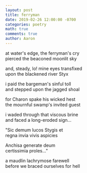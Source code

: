 ```yaml
---
layout: post
title: ferryman
date: 2019-02-26 12:00:00 -0700
categories: poetry
math: true
comments: true
author: Aaron
---
```



at water's edge, the ferryman's cry  
pierced the beaconed moonlit sky  

and, steady, lo! mine eyes transfixed  
upon the blackened river Styx  

i paid the bargeman's sinful toll  
and stepped upon the jagged shoal  

for Charon spake his wicked hest  
the mournful swamp's invited guest  

i waded through that viscous brine  
and faced a long-eroded sign...  

"Sic demum lucos Stygis et  
regna invia vivis aspicies  

Anchisa generate deum  
certissimia proles..."  

a maudlin lachrymose farewell  
before we braced ourselves for hell